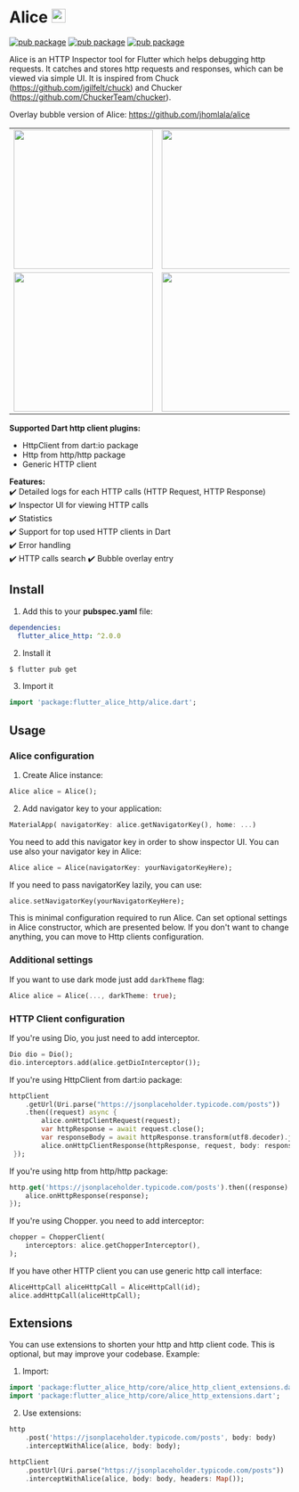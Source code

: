 # Alice <img src="https://raw.githubusercontent.com/eduardoazvd17/flutter-alice-http/main/media/logo.png" width="25px">

[![pub package](https://img.shields.io/pub/v/flutter_alice_http.svg)](https://pub.dev/packages/flutter_alice_http)
[![pub package](https://img.shields.io/github/license/eduardoazvd17/flutter-alice-http.svg?style=flat)](https://github.com/eduardoazvd17/flutter-alice-http)
[![pub package](https://img.shields.io/badge/platform-flutter-blue.svg)](https://github.com/eduardoazvd17/flutter-alice-http)

Alice is an HTTP Inspector tool for Flutter which helps debugging http requests. 
It catches and stores http requests and responses, which can be viewed via simple UI. 
It is inspired from Chuck (https://github.com/jgilfelt/chuck) and Chucker (https://github.com/ChuckerTeam/chucker).


Overlay bubble version of Alice: https://github.com/jhomlala/alice

<table>
  <tr>
    <td>
		<img width="250px" src="https://raw.githubusercontent.com/eduardoazvd17/flutter-alice-http/main/media/1.png">
    </td>
    <td>
       <img width="250px" src="https://raw.githubusercontent.com/eduardoazvd17/flutter-alice-http/main/media/2.png">
    </td>
    <td>
       <img width="250px" src="https://raw.githubusercontent.com/eduardoazvd17/flutter-alice-http/main/media/3.png">
    </td>
    <td>
       <img width="250px" src="https://raw.githubusercontent.com/eduardoazvd17/flutter-alice-http/main/media/4.png">
    </td>
     <td>
       <img width="250px" src="https://raw.githubusercontent.com/eduardoazvd17/flutter-alice-http/main/media/5.png">
    </td>
    <td>
       <img width="250px" src="https://raw.githubusercontent.com/eduardoazvd17/flutter-alice-http/main/media/6.png">
    </td>
  </tr>
  <tr>
    <td>
	<img width="250px" src="https://raw.githubusercontent.com/eduardoazvd17/flutter-alice-http/main/media/7.png">
    </td>
    <td>
       <img width="250px" src="https://raw.githubusercontent.com/eduardoazvd17/flutter-alice-http/main/media/8.png">
    </td>
    <td>
       <img width="250px" src="https://raw.githubusercontent.com/eduardoazvd17/flutter-alice-http/main/media/9.png">
    </td>
    <td>
       <img width="250px" src="https://raw.githubusercontent.com/eduardoazvd17/flutter-alice-http/main/media/10.png">
    </td>
    <td>
       <img width="250px" src="https://raw.githubusercontent.com/eduardoazvd17/flutter-alice-http/main/media/11.png">
    </td>
     <td>
       <img width="250px" src="https://raw.githubusercontent.com/eduardoazvd17/flutter-alice-http/main/media/12.png">
    </td>
  </tr>

</table>

**Supported Dart http client plugins:**

- HttpClient from dart:io package
- Http from http/http package
- Generic HTTP client

**Features:**  
✔️ Detailed logs for each HTTP calls (HTTP Request, HTTP Response)  
✔️ Inspector UI for viewing HTTP calls  
✔️ Statistics  
✔️ Support for top used HTTP clients in Dart  
✔️ Error handling  
✔️ HTTP calls search
✔️ Bubble overlay entry

## Install

1. Add this to your **pubspec.yaml** file:

```yaml
dependencies:
  flutter_alice_http: ^2.0.0
```

2. Install it

```bash
$ flutter pub get
```

3. Import it

```dart
import 'package:flutter_alice_http/alice.dart';
```

## Usage
### Alice configuration
1. Create Alice instance:

```dart
Alice alice = Alice();
```

2. Add navigator key to your application:

```dart
MaterialApp( navigatorKey: alice.getNavigatorKey(), home: ...)
```

You need to add this navigator key in order to show inspector UI.
You can use also your navigator key in Alice:

```dart
Alice alice = Alice(navigatorKey: yourNavigatorKeyHere);
```

If you need to pass navigatorKey lazily, you can use:
```dart
alice.setNavigatorKey(yourNavigatorKeyHere);
```
This is minimal configuration required to run Alice. Can set optional settings in Alice constructor, which are presented below. If you don't want to change anything, you can move to Http clients configuration.

### Additional settings
If you want to use dark mode just add `darkTheme` flag:

```dart
Alice alice = Alice(..., darkTheme: true);
```

### HTTP Client configuration
If you're using Dio, you just need to add interceptor.

```dart
Dio dio = Dio();
dio.interceptors.add(alice.getDioInterceptor());
```


If you're using HttpClient from dart:io package:

```dart
httpClient
	.getUrl(Uri.parse("https://jsonplaceholder.typicode.com/posts"))
	.then((request) async {
		alice.onHttpClientRequest(request);
		var httpResponse = await request.close();
		var responseBody = await httpResponse.transform(utf8.decoder).join();
		alice.onHttpClientResponse(httpResponse, request, body: responseBody);
 });
```

If you're using http from http/http package:

```dart
http.get('https://jsonplaceholder.typicode.com/posts').then((response) {
    alice.onHttpResponse(response);
});
```

If you're using Chopper. you need to add interceptor:

```dart
chopper = ChopperClient(
    interceptors: alice.getChopperInterceptor(),
);
```

If you have other HTTP client you can use generic http call interface:
```dart
AliceHttpCall aliceHttpCall = AliceHttpCall(id);
alice.addHttpCall(aliceHttpCall);
```

## Extensions
You can use extensions to shorten your http and http client code. This is optional, but may improve your codebase.
Example:
1. Import:
```dart
import 'package:flutter_alice_http/core/alice_http_client_extensions.dart';
import 'package:flutter_alice_http/core/alice_http_extensions.dart';
```

2. Use extensions:
```dart
http
    .post('https://jsonplaceholder.typicode.com/posts', body: body)
    .interceptWithAlice(alice, body: body);
```

```dart
httpClient
    .postUrl(Uri.parse("https://jsonplaceholder.typicode.com/posts"))
    .interceptWithAlice(alice, body: body, headers: Map());
```
